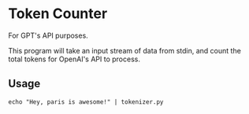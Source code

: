 # Token Counter

For GPT's API purposes.

This program will take an input stream of data from stdin, and count the total tokens for OpenAI's API to process.

## Usage

`echo "Hey, paris is awesome!" | tokenizer.py`
